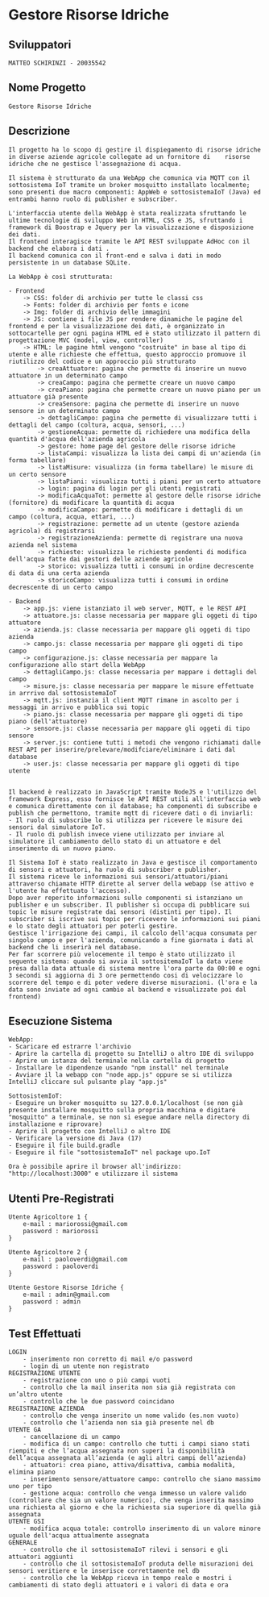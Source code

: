 # Gestore Risorse Idriche

## Sviluppatori

    MATTEO SCHIRINZI - 20035542

## Nome Progetto

    Gestore Risorse Idriche

## Descrizione

    Il progetto ha lo scopo di gestire il dispiegamento di risorse idriche in diverse aziende agricole collegate ad un fornitore di    risorse idriche che ne gestisce l'assegnazione di acqua.

    Il sistema è strutturato da una WebApp che comunica via MQTT con il sottosistema IoT tramite un broker mosquitto installato localmente; sono presenti due macro componenti: AppWeb e sottosistemaIoT (Java) ed entrambi hanno ruolo di publisher e subscriber.

    L'interfaccia utente della WebApp è stata realizzata sfruttando le ultime tecnologie di sviluppo Web in HTML, CSS e JS, sfruttando i framework di Boostrap e Jquery per la visualizzazione e disposizione dei dati.
    Il frontend interagisce tramite le API REST sviluppate AdHoc con il backend che elabora i dati .
    Il backend comunica con il front-end e salva i dati in modo persistente in un database SQLite.

    La WebApp è così strutturata:
    
    - Frontend
        -> CSS: folder di archivio per tutte le classi css
        -> Fonts: folder di archivio per fonts e icone
        -> Img: folder di archivio delle immagini
        -> JS: contiene i file JS per rendere dinamiche le pagine del frontend e per la visualizzazione dei dati, è organizzato in sottocartelle per ogni pagina HTML ed è stato utilizzato il pattern di progettazione MVC (model, view, controller)
        -> HTML: le pagine html vengono "costruite" in base al tipo di utente e alle richieste che effettua, questo approccio promuove il riutilizzo del codice e un approccio più strutturato
            -> creaAttuatore: pagina che permette di inserire un nuovo attuatore in un determinato campo
            -> creaCampo: pagina che permette creare un nuovo campo
            -> creaPiano: pagina che permette creare un nuovo piano per un attuatore già presente
            -> creaSensore: pagina che permette di inserire un nuovo sensore in un determinato campo
            -> dettagliCampo: pagina che permette di visualizzare tutti i dettagli del campo (coltura, acqua, sensori, ...)
            -> gestioneAcqua: permette di richiedere una modifica della quantità d'acqua dell'azienda agricola
            -> gestore: home page del gestore delle risorse idriche
            -> listaCampi: visualizza la lista dei campi di un'azienda (in forma tabellare)
            -> listaMisure: visualizza (in forma tabellare) le misure di un certo sensore
            -> listaPiani: visualizza tutti i piani per un certo attuatore
            -> login: pagina di login per gli utenti registrati
            -> modificaAcquaTot: permette al gestore delle risorse idriche (fornitore) di modificare la quantità di acqua
            -> modificaCampo: permette di modificare i dettagli di un campo (coltura, acqua, ettari, ...)
            -> registrazione: permette ad un utente (gestore azienda agricola) di registrarsi
            -> registrazioneAzienda: permette di registrare una nuova azienda nel sistema
            -> richieste: visualizza le richieste pendenti di modifica dell'acqua fatte dai gestori delle aziende agricole
            -> storico: visualizza tutti i consumi in ordine decrescente di data di una certa azienda
            -> storicoCampo: visualizza tutti i consumi in ordine decrescente di un certo campo

    - Backend
        -> app.js: viene istanziato il web server, MQTT, e le REST API
        -> attuatore.js: classe necessaria per mappare gli oggeti di tipo attuatore
        -> azienda.js: classe necessaria per mappare gli oggeti di tipo azienda
        -> campo.js: classe necessaria per mappare gli oggeti di tipo campo
        -> configurazione.js: classe necessaria per mappare la configurazione allo start della WebApp
        -> dettagliCampo.js: classe necessaria per mappare i dettagli del campo
        -> misure.js: classe necessaria per mappare le misure effettuate in arrrivo dal sottosistemaIoT
        -> mqtt.js: instanzia il client MQTT rimane in ascolto per i messaggi in arrivo e pubblica sui topic
        -> piano.js: classe necessaria per mappare gli oggeti di tipo piano (dell'attuatore)
        -> sensore.js: classe necessaria per mappare gli oggeti di tipo sensore
        -> server.js: contiene tutti i metodi che vengono richiamati dalle REST API per inserire/prelevare/modifciare/eliminare i dati dal database
        -> user.js: classe necessaria per mappare gli oggeti di tipo utente


    Il backend è realizzato in JavaScript tramite NodeJS e l'utilizzo del framework Express, esso fornisce le API REST utili all'interfaccia web e comunica direttamente con il database; ha componenti di subscribe e publish che permettono, tramite mqtt di ricevere dati o di inviarli:
    - Il ruolo di subscribe lo si utilizza per ricevere le misure dei sensori dal simulatore IoT.
    - Il ruolo di publish invece viene utilizzato per inviare al simulatore il cambiamento dello stato di un attuatore e del inserimento di un nuovo piano.

    Il Sistema IoT è stato realizzato in Java e gestisce il comportamento di sensori e attuatori, ha ruolo di subscriber e publisher.
    Il sistema riceve le informazioni sui sensori/attuatori/piani attraverso chiamate HTTP dirette al server della webapp (se attivo e l'utente ha effettuato l'accesso). 
    Dopo aver reperito informazioni sulle componenti si istanziano un publisher e un subscriber. Il publisher si occupa di pubblicare sui topic le misure registrate dai sensori (distinti per tipo). Il subscriber si iscrive sui topic per ricevere le informazioni sui piani e lo stato degli attuatori per poterli gestire.
    Gestisce l'irrigazione dei campi, il calcolo dell'acqua consumata per singolo campo e per l'azienda, comunicando a fine giornata i dati al backend che li inserirà nel database.
    Per far scorrere più velocemente il tempo è stato utilizzato il seguente sistema: quando si avvia il sottositemaIoT la data viene presa dalla data attuale di sistema mentre l'ora parte da 00:00 e ogni 3 secondi si aggiorna di 3 ore permettendo cosi di velocizzare lo scorrere del tempo e di poter vedere diverse misurazioni. (l'ora e la data sono inviate ad ogni cambio al backend e visualizzate poi dal frontend)

## Esecuzione Sistema

    WebApp:
    - Scaricare ed estrarre l'archivio
    - Aprire la cartella di progetto su IntelliJ o altro IDE di sviluppo
    - Aprire un istanza del terminale nella cartella di progetto
    - Installare le dipendenze usando "npm install" nel terminale
    - Avviare il la webapp con "node app.js" oppure se si utilizza IntelliJ cliccare sul pulsante play "app.js"

    SottosistemIoT:
    - Eseguire un broker mosquitto su 127.0.0.1/localhost (se non già presente installare mosquitto sulla propria macchina e digitare "mosquitto" a terminale, se non si esegue andare nella directory di installazione e riprovare)
    - Aprire il progetto con IntelliJ o altro IDE
    - Verificare la versione di Java (17)
    - Eseguire il file build.gradle
    - Eseguire il file "sottosistemaIoT" nel package upo.IoT

    Ora è possibile aprire il browser all'indirizzo: "http://localhost:3000" e utilizzare il sistema

## Utenti Pre-Registrati

    Utente Agricoltore 1 {
        e-mail : mariorossi@gmail.com
        password : mariorossi
    } 

    Utente Agricoltore 2 {
        e-mail : paoloverdi@gmail.com
        password : paoloverdi
    } 

    Utente Gestore Risorse Idriche {
        e-mail : admin@gmail.com
        password : admin
    }

## Test Effettuati
    LOGIN
        - inserimento non corretto di mail e/o password 
        - login di un utente non registrato
    REGISTRAZIONE UTENTE
        - registrazione con uno o più campi vuoti
        - controllo che la mail inserita non sia già registrata con un’altro utente
        - controllo che le due password coincidano
    REGISTRAZIONE AZIENDA
        - controllo che venga inserito un nome valido (es.non vuoto)
        - controllo che l’azienda non sia già presente nel db
    UTENTE GA
        - cancellazione di un campo
        - modifica di un campo: controllo che tutti i campi siano stati riempiti e che l’acqua assegnata non superi la disponibilità dell’acqua assegnata all’azienda (e agli altri campi dell’azienda)
	    - attuatori: crea piano, attiva/disattiva, cambia modalità, elimina piano
	    - inserimento sensore/attuatore campo: controllo che siano massimo uno per tipo
	    - gestione acqua: controllo che venga immesso un valore valido (controllare che sia un valore numerico), che venga inserita massimo una richiesta al giorno e che la richiesta sia superiore di quella già assegnata
    UTENTE GSI
	    - modifica acqua totale: controllo inserimento di un valore minore uguale dell'acqua attualmente assegnata
    GENERALE
        - controllo che il sottosistemaIoT rilevi i sensori e gli attuatori aggiunti
        - controllo che il sottosistemaIoT produta delle misurazioni dei sensori veritiere e le inserisce correttamente nel db
        - controllo che la WebApp riceva in tempo reale e mostri i cambiamenti di stato degli attuatori e i valori di data e ora


